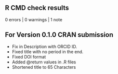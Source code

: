 ## R CMD check results

0 errors | 0 warnings | 1 note

## For Version 0.1.0 CRAN submission

* Fix in Description with ORCID ID.
* Fixed title with no period in the end. 
* Fixed DOI format
* Added @return values in .R files 
* Shortened title to 65 Characters
